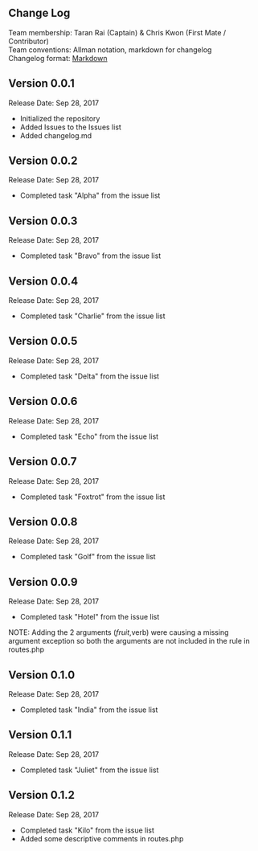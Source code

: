 ## Change Log

Team membership:  Taran Rai (Captain) & Chris Kwon (First Mate / Contributor)  
Team conventions: Allman notation, markdown for changelog  
Changelog format: [Markdown](https://github.com/adam-p/markdown-here/wiki/Markdown-Cheatsheet) 

## Version 0.0.1

Release Date: Sep 28, 2017

- Initialized the repository
- Added Issues to the Issues list
- Added changelog.md

## Version 0.0.2

Release Date: Sep 28, 2017

- Completed task "Alpha" from the issue list

## Version 0.0.3

Release Date: Sep 28, 2017

- Completed task "Bravo" from the issue list

## Version 0.0.4

Release Date: Sep 28, 2017

- Completed task "Charlie" from the issue list

## Version 0.0.5

Release Date: Sep 28, 2017

- Completed task "Delta" from the issue list

## Version 0.0.6

Release Date: Sep 28, 2017

- Completed task "Echo" from the issue list

## Version 0.0.7

Release Date: Sep 28, 2017

- Completed task "Foxtrot" from the issue list

## Version 0.0.8

Release Date: Sep 28, 2017

- Completed task "Golf" from the issue list

## Version 0.0.9

Release Date: Sep 28, 2017

- Completed task "Hotel" from the issue list

NOTE: Adding the 2 arguments ($fruit,$verb) were causing a missing argument exception so both the arguments are not included in the rule in routes.php

## Version 0.1.0

Release Date: Sep 28, 2017

- Completed task "India" from the issue list

## Version 0.1.1

Release Date: Sep 28, 2017

- Completed task "Juliet" from the issue list

## Version 0.1.2

Release Date: Sep 28, 2017

- Completed task "Kilo" from the issue list
- Added some descriptive comments in routes.php

